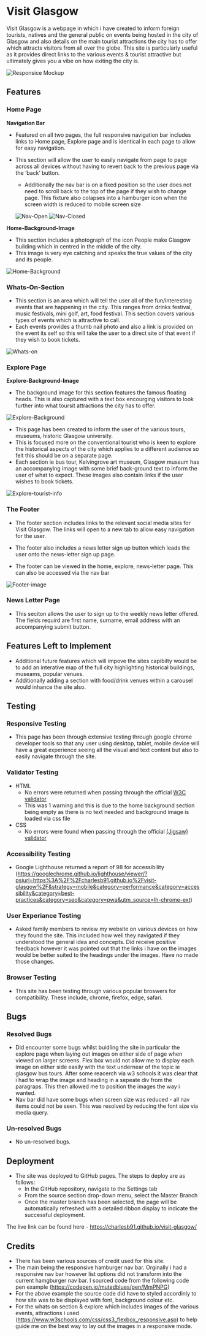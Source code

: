 # Visit Glasgow

Visit Glasgow is a webpage in which i have created to inform foreign tourists, natives and the general public on events being hosted in the city of Glasgow and also details on the main tourist attractions the city has to offer which attracts visitors from all over the globe. This site is particularly useful as it provides direct links to the various events & tourist attractive but ultimately gives you a vibe on how exiting the city is.

![Responsice Mockup](https://github.com/CharlesB91/visit-glasgow/blob/master/assets/images/mock-ups/mockup-home.PNG)

## Features

### Home Page

**Navigation Bar**

- Featured on all two pages, the full responsive navigation bar includes links to Home page, Explore page and is identical in each page to allow for easy navigation.
- This section will allow the user to easily navigate from page to page across all devices without having to revert back to the previous page via the ‘back’ button.

  - Additionally the nav bar is on a fixed position so the user does not need to scroll back to the top of the page if they wish to change page. This fixture also colapses into a hamburger icon when the screen width is reduced to mobile screen size

  ![Nav-Open](https://github.com/CharlesB91/visit-glasgow/blob/master/assets/images/mock-ups/nav-full.PNG)
  ![Nav-Closed](https://github.com/CharlesB91/visit-glasgow/blob/master/assets/images/mock-ups/nav-closed.PNG)

**Home-Background-Image**

- This section includes a photograph of the icon People make Glasgow building which in centred in the middle of the city.
- This image is very eye catching and speaks the true values of the city and its people.

![Home-Background](https://github.com/CharlesB91/visit-glasgow/blob/master/assets/images/mock-ups/home-background.PNG)

### Whats-On-Section

- This section is an area which will tell the user all of the fun/interesting events that are happening in the city. This ranges from drinks festival, music festivals, mini golf, art, food festival. This section covers various types of events which is attractive to call.
- Each events provides a thumb nail photo and also a link is provided on the event its self so this will take the user to a direct site of that event if they wish to book tickets.

![Whats-on](https://github.com/CharlesB91/visit-glasgow/blob/master/assets/images/mock-ups/whats-on-mockup.PNG)

### Explore Page

**Explore-Background-Image**

- The background image for this section features the famous floating heads. This is also captured with a text box encourging visitors to look further into what toursit attractions the city has to offer.

![Explore-Background](https://github.com/CharlesB91/visit-glasgow/blob/master/assets/images/mock-ups/background-2-mockup.PNG)

- This page has been created to inform the user of the various tours, museums, historic Glasgow university.
- This is focused more on the conventional tourist who is keen to explore the historical aspects of the city which applies to a different audience so felt this should be on a separate page.
- Each section ie bus tour, Kelvingrove art museum, Glasgow museum has an accompanying image with some brief back-ground text to inform the user of what to expect. These images also contain links if the user wishes to book tickets.

![Explore-tourist-info](https://github.com/CharlesB91/visit-glasgow/blob/master/assets/images/mock-ups/get-exploring-mockup.PNG)

### The Footer

- The footer section includes links to the relevant social media sites for Visit Glasgow. The links will open to a new tab to allow easy navigation for the user.
- The footer also includes a news letter sign up button which leads the user onto the news-letter sign up page.

- The footer can be viewed in the home, explore, news-letter page. This can also be accessed via the nav bar

![Footer-image](https://github.com/CharlesB91/visit-glasgow/blob/master/assets/images/mock-ups/footer-mockp.PNG)

### News Letter Page

- This seciton allows the user to sign up to the weekly news letter offered. The fields requird are first name, surname, email address with an accompanying submit button.

## Features Left to Implement

- Additional future features which will impove the sites capibilty would be to add an interative map of the full city highlighting historical buildings, museams, popular venues.
- Additionally adding a section with food/drink venues within a carousel would inhance the site also.

## Testing

### Responsive Testing

- This page has been through extensive testing through google chrome developer tools so that any user using desktop, tablet, mobile device will have a great experience seeing all the visual and text content but also to easily navigate through the site.

### Validator Testing

- HTML
  - No errors were returned when passing through the official [W3C validator](https://validator.w3.org/nu/?doc=https%3A%2F%2Fcharlesb91.github.io%2Fvisit-glasgow%2F)
  - This was 1 warning and this is due to the home background section being empty as there is no text needed and background image is loaded via css file
- CSS
  - No errors were found when passing through the official [(Jigsaw) validator](http://jigsaw.w3.org/css-validator/validator?uri=https%3A%2F%2Fcharlesb91.github.io%2Fvisit-glasgow%2F&profile=css3svg&usermedium=all&warning=1&vextwarning=&lang=en)

### Accessibility Testing

- Google Lighthouse returned a report of 98 for accessibility (https://googlechrome.github.io/lighthouse/viewer/?psiurl=https%3A%2F%2Fcharlesb91.github.io%2Fvisit-glasgow%2F&strategy=mobile&category=performance&category=accessibility&category=best-practices&category=seo&category=pwa&utm_source=lh-chrome-ext)

### User Experiance Testing

- Asked family members to review my website on various devices on how they found the site. This included how well they navigated if they understood the general idea and concepts. Did receive positive feedback however it was pointed out that the links i have on the images would be better suited to the headings under the images. Have no made those changes.

### Browser Testing

- This site has been testing through various popular broswers for compatibility. These include, chrome, firefox, edge, safari.

## Bugs

### Resolved Bugs

- Did encounter some bugs whilst buidling the site in particular the explore page when laying out images on either side of page when viewed on larger screens. Flex box would not allow me to display each image on either side easily with the text undernear of the topic ie glasgow bus tours. After some reacerch via w3 schools it was clear that i had to wrap the image and heading in a sepeate div from the paragraps. This then allowed me to position the images the way i wanted.
- Nav bar did have some bugs when screen size was reduced - all nav items could not be seen. This was resolved by reducing the font size via media query.

### Un-resolved Bugs

- No un-resolved bugs.

## Deployment

- The site was deployed to GitHub pages. The steps to deploy are as follows:
  - In the GitHub repository, navigate to the Settings tab
  - From the source section drop-down menu, select the Master Branch
  - Once the master branch has been selected, the page will be automatically refreshed with a detailed ribbon display to indicate the successful deployment.

The live link can be found here - https://charlesb91.github.io/visit-glasgow/

## Credits

- There has been various sources of credit used for this site.
- The main being the responsive hamburger nav bar. Orginally i had a responsive nav bar however list options did not transform into the current hamgburger nav bar. I sourced code from the following code pen example (https://codepen.io/mutedblues/pen/MmPNPG)
- For the above example the source code did have to styled accordinly to how site was to be displayed with font, background colour etc.
- For the whats on section & explore which includes images of the various events, attractions i used (https://www.w3schools.com/css/css3_flexbox_responsive.asp) to help guide me on the best way to lay out the images in a responsive mode.
